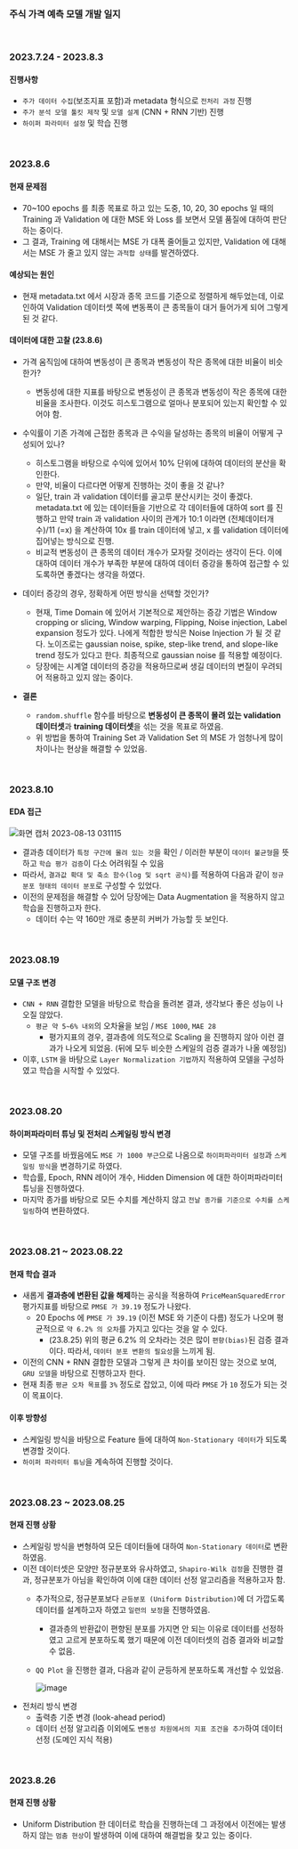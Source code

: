 ### 주식 가격 예측 모델 개발 일지

<br/>

### 2023.7.24 - 2023.8.3

#### 진행사항
  - `주가 데이터 수집`(보조지표 포함)과 metadata 형식으로 `전처리 과정` 진행
  - `주가 분석 모델 툴킷 제작` 및 `모델 설계` (CNN + RNN 기반) 진행
  - `하이퍼 파라미터 설정` 및 학습 진행

<br/>

### 2023.8.6

#### 현재 문제점
  - 70~100 epochs 를 최종 목표로 하고 있는 도중, 10, 20, 30 epochs 일 때의 Training 과 Validation 에 대한 MSE 와 Loss 를 보면서 모델 품질에 대하여 판단하는 중이다.
  - 그 결과, Training 에 대해서는 MSE 가 대폭 줄어들고 있지만, Validation 에 대해서는 MSE 가 줄고 있지 않는 `과적합 상태`를 발견하였다.

#### 예상되는 원인
  - 현재 metadata.txt 에서 시장과 종목 코드를 기준으로 정렬하게 해두었는데, 이로 인하여 Validation 데이터셋 쪽에 변동폭이 큰 종목들이 대거 들어가게 되어 그렇게 된 것 같다.

#### 데이터에 대한 고찰 (23.8.6)

- 가격 움직임에 대하여 변동성이 큰 종목과 변동성이 작은 종목에 대한 비율이 비슷한가?
  - 변동성에 대한 지표를 바탕으로 변동성이 큰 종목과 변동성이 작은 종목에 대한 비율을 조사한다. 이것도 히스토그램으로 얼마나 분포되어 있는지 확인할 수 있어야 함.
  
- 수익률이 기존 가격에 근접한 종목과 큰 수익을 달성하는 종목의 비율이 어떻게 구성되어 있나?
  - 히스토그램을 바탕으로 수익에 있어서 10% 단위에 대하여 데이터의 분산을 확인한다. 
  - 만약, 비율이 다르다면 어떻게 진행하는 것이 좋을 것 같나?
  - 일단, train 과 validation 데이터를 골고루 분산시키는 것이 좋겠다. metadata.txt 에 있는 데이터들을 기반으로 각 데이터들에 대하여 sort 를 진행하고 만약 train 과 validation 사이의 관계가 10:1 이라면 (전체데이터개수)/11 (=x) 을 계산하여 10x 를 train 데이터에 넣고, x 를 validation 데이터에 집어넣는 방식으로 진행.
  - 비교적 변동성이 큰 종목의 데이터 개수가 모자랄 것이라는 생각이 든다. 이에 대하여 데이터 개수가 부족한 부분에 대하여 데이터 증강을 통하여 접근할 수 있도록하면 좋겠다는 생각을 하였다.
  
- 데이터 증강의 경우, 정확하게 어떤 방식을 선택할 것인가?
  - 현재, Time Domain 에 있어서 기본적으로 제안하는 증강 기법은 Window cropping or slicing, Window warping, Flipping, Noise injection, Label expansion 정도가 있다. 나에게 적합한 방식은 Noise Injection 가 될 것 같다. 노이즈로는 gaussian noise, spike, step-like trend, and slope-like trend 정도가 있다고 한다. 최종적으로 gaussian noise 를 적용할 예정이다.
  - 당장에는 시계열 데이터의 증강을 적용하므로써 생길 데이터의 변질이 우려되어 적용하고 있지 않는 중이다.

- **결론**
  - `random.shuffle` 함수를 바탕으로 **변동성이 큰 종목이 몰려 있는 validation 데이터셋**과 **training 데이터셋**을 섞는 것을 목표로 하였음.
  - 위 방법을 통하여 Training Set 과 Validation Set 의 MSE 가 엄청나게 많이 차이나는 현상을 해결할 수 있었음.

<br/>

### 2023.8.10

#### EDA 접근
![화면 캡처 2023-08-13 031115](https://github.com/DevTae/StockDatabasePreview/assets/55177359/b9340afa-88bd-4cf8-b92b-9c0c3dbb580b)
- 결과층 데이터가 `특정 구간에 몰려 있는 것`을 확인 / 이러한 부분이 `데이터 불균형`을 뜻하고 `학습 평가 검증`이 다소 어려워질 수 있음
- 따라서, `결과값 확대 및 축소 함수(log 및 sqrt 공식)`를 적용하여 다음과 같이 `정규 분포 형태의 데이터 분포`로 구성할 수 있었다.
- 이전의 문제점을 해결할 수 있어 당장에는 Data Augmentation 을 적용하지 않고 학습을 진행하고자 한다.
  - 데이터 수는 약 160만 개로 충분히 커버가 가능할 듯 보인다.

<br/>

### 2023.08.19

#### 모델 구조 변경
  - `CNN + RNN` 결합한 모델을 바탕으로 학습을 돌려본 결과, 생각보다 좋은 성능이 나오질 않았다.
    - `평균 약 5~6% 내외`의 오차율을 보임 / `MSE 1000`, `MAE 28`
      - 평가지표의 경우, 결과층에 의도적으로 Scaling 을 진행하지 않아 이런 결과가 나오게 되었음. (뒤에 모두 비슷한 스케일의 검증 결과가 나올 예정임)
  - 이후, `LSTM` 을 바탕으로 `Layer Normalization 기법`까지 적용하여 모델을 구성하였고 학습을 시작할 수 있었다.

<br/>

### 2023.08.20

#### 하이퍼파라미터 튜닝 및 전처리 스케일링 방식 변경
  - 모델 구조를 바꿨음에도 `MSE 가 1000 부근`으로 나옴으로 `하이퍼파라미터 설정`과 `스케일링 방식`을 변경하기로 하였다.
  - 학습률, Epoch, RNN 레이어 개수, Hidden Dimension 에 대한 하이퍼파라미터 튜닝을 진행하였다.
  - 마지막 종가를 바탕으로 모든 수치를 계산하지 않고 `전날 종가를 기준으로 수치를 스케일링`하여 변환하였다.
  
<br/>

### 2023.08.21 ~ 2023.08.22

#### 현재 학습 결과
  - 새롭게 **결과층에 변환된 값을 해제**하는 공식을 적용하여 `PriceMeanSquaredError` 평가지표를 바탕으로 `PMSE 가 39.19` 정도가 나왔다.
    - 20 Epochs 에 `PMSE 가 39.19` (이전 MSE 와 기준이 다름) 정도가 나오며 평균적으로 `약 6.2% 의 오차`를 가지고 있다는 것을 알 수 있다.
      - (23.8.25) 위의 평균 6.2% 의 오차라는 것은 많이 `편향(bias)`된 검증 결과이다. 따라서, `데이터 분포 변환의 필요성`을 느끼게 됨.
  - 이전의 CNN + RNN 결합한 모델과 그렇게 큰 차이를 보이진 않는 것으로 보여, `GRU 모델`을 바탕으로 진행하고자 한다.
  - 현재 최종 `평균 오차 목표`를 `3%` 정도로 잡았고, 이에 따라 `PMSE` 가 `10` 정도가 되는 것이 목표이다.
  
#### 이후 방향성
  - 스케일링 방식을 바탕으로 Feature 들에 대하여 `Non-Stationary 데이터`가 되도록 변경할 것이다.
  - `하이퍼 파라미터 튜닝`을 계속하여 진행할 것이다.

<br/>

### 2023.08.23 ~ 2023.08.25

#### 현재 진행 상황
  - 스케일링 방식을 변형하여 모든 데이터들에 대하여 `Non-Stationary 데이터`로 변환하였음.
  - 이전 데이터셋은 모양만 정규분포와 유사하였고, `Shapiro-Wilk 검정`을 진행한 결과, 정규분포가 아님을 확인하여 이에 대한 데이터 선정 알고리즘을 적용하고자 함.
    - 추가적으로, 정규분포보다 `균등분포 (Uniform Distribution)`에 더 가깝도록 데이터를 설계하고자 하였고 `일련의 보정`을 진행하였음.
      - 결과층의 반환값이 편향된 분포를 가지면 안 되는 이유로 데이터를 선정하였고 고르게 분포하도록 했기 때문에 이전 데이터셋의 검증 결과와 비교할 수 없음.
    - `QQ Plot` 을 진행한 결과, 다음과 같이 균등하게 분포하도록 개선할 수 있었음.
      
      ![image](https://github.com/DevTae/StockDatabasePreview/assets/55177359/a66c4bc9-f106-4cb1-b83a-c44932a73f2d)
  - 전처리 방식 변경
    - 출력층 기준 변경 (look-ahead period)
    - 데이터 선정 알고리즘 이외에도 `변동성 차원에서의 지표 조건을 추가`하여 데이터 선정 (도메인 지식 적용)

<br/>

### 2023.8.26

#### 현재 진행 상황
  - Uniform Distribution 한 데이터로 학습을 진행하는데 그 과정에서 이전에는 발생하지 않는 `멈춤 현상`이 발생하여 이에 대하여 해결법을 찾고 있는 중이다.

<br/>
